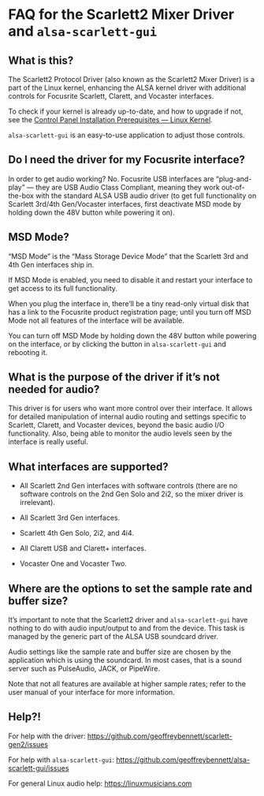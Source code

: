 # FAQ for the Scarlett2 Mixer Driver and `alsa-scarlett-gui`

## What is this?

The Scarlett2 Protocol Driver (also known as the Scarlett2 Mixer
Driver) is a part of the Linux kernel, enhancing the ALSA kernel
driver with additional controls for Focusrite Scarlett, Clarett, and
Vocaster interfaces.

To check if your kernel is already up-to-date, and how to upgrade if
not, see the [Control Panel Installation Prerequisites — Linux
Kernel](docs/INSTALL.md).

`alsa-scarlett-gui` is an easy-to-use application to adjust those
controls.

## Do I need the driver for my Focusrite interface?

In order to get audio working? No. Focusrite USB interfaces are
“plug-and-play” — they are USB Audio Class Compliant, meaning they
work out-of-the-box with the standard ALSA USB audio driver (to get
full functionality on Scarlett 3rd/4th Gen/Vocaster interfaces, first
deactivate MSD mode by holding down the 48V button while powering it
on).

## MSD Mode?

“MSD Mode” is the “Mass Storage Device Mode” that the Scarlett 3rd and
4th Gen interfaces ship in.

If MSD Mode is enabled, you need to disable it and restart your
interface to get access to its full functionality.

When you plug the interface in, there’ll be a tiny read-only virtual
disk that has a link to the Focusrite product registration page; until
you turn off MSD Mode not all features of the interface will be
available.

You can turn off MSD Mode by holding down the 48V button while
powering on the interface, or by clicking the button in
`alsa-scarlett-gui` and rebooting it.

## What is the purpose of the driver if it’s not needed for audio?

This driver is for users who want more control over their interface.
It allows for detailed manipulation of internal audio routing and
settings specific to Scarlett, Clarett, and Vocaster devices, beyond
the basic audio I/O functionality. Also, being able to monitor the
audio levels seen by the interface is really useful.

## What interfaces are supported?

- All Scarlett 2nd Gen interfaces with software controls (there are no
  software controls on the 2nd Gen Solo and 2i2, so the mixer driver
  is irrelevant).

- All Scarlett 3rd Gen interfaces.

- Scarlett 4th Gen Solo, 2i2, and 4i4.

- All Clarett USB and Clarett+ interfaces.

- Vocaster One and Vocaster Two.

## Where are the options to set the sample rate and buffer size?

It’s important to note that the Scarlett2 driver and
`alsa-scarlett-gui` have nothing to do with audio input/output to and
from the device. This task is managed by the generic part of the ALSA
USB soundcard driver.

Audio settings like the sample rate and buffer size are chosen by the
application which is using the soundcard. In most cases, that is a
sound server such as PulseAudio, JACK, or PipeWire.

Note that not all features are available at higher sample rates; refer
to the user manual of your interface for more information.

## Help?!

For help with the driver:
https://github.com/geoffreybennett/scarlett-gen2/issues

For help with `alsa-scarlett-gui`:
https://github.com/geoffreybennett/alsa-scarlett-gui/issues

For general Linux audio help:
https://linuxmusicians.com
